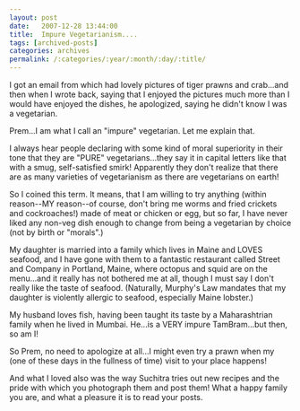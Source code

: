 ```yaml
---
layout: post
date:	2007-12-28 13:44:00
title:  Impure Vegetarianism....
tags: [archived-posts]
categories: archives
permalink: /:categories/:year/:month/:day/:title/
---
```

I got an email from <LJ user="premkudva"> which had lovely pictures of tiger prawns and crab...and then when I wrote back, saying that I enjoyed the pictures much more than I would have enjoyed the  dishes, he apologized, saying he didn't know I was a vegetarian.

Prem...I am what I call an "impure" vegetarian. Let me explain that.

I always hear people declaring with some kind of moral superiority in their tone that they are "PURE" vegetarians...they say it in capital letters like that with a smug, self-satisfied smirk! Apparently they don't realize that there are as many varieties of vegetarianism as there are vegetarians on earth!

 So I coined this term. It means, that I am willing to try anything (within reason--MY reason--of course, don't bring me worms and fried crickets and cockroaches!) made of meat or chicken or egg, but so far, I have never liked any non-veg dish enough to change from being a vegetarian by choice (not by birth or "morals".)

My daughter is married into a family which lives in Maine and LOVES seafood, and I have gone with them to a fantastic restaurant called Street and Company in Portland, Maine, where octopus and squid are on the menu...and it really has not bothered me at all, though I must say I don't really like the taste of seafood. (Naturally, Murphy's Law mandates that my daughter is violently allergic to seafood, especially Maine lobster.)

My husband loves fish, having been taught its taste by a Maharashtrian family when he lived in Mumbai. He...is a VERY impure TamBram...but then, so am I!

So Prem, no need to apologize at all...I might even try a prawn when my (one of these days in the fullness of time) visit to your place happens!

And what I loved also was the way Suchitra tries out new recipes and the pride with which you photograph them and post them! What a happy family you are, and what a pleasure it is to read your posts.
